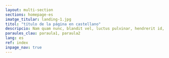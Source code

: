 ```yaml
---
layout: multi-section
sections: homepage-es
imatge_titular: landing-1.jpg
titol: "título de la página en castellano"
descripcio: Nam quam nunc, blandit vel, luctus pulvinar, hendrerit id, lorem.
paraules_clau: paraula1, paraula2
lang: es
ref: index
inpage_nav: true
---
```

